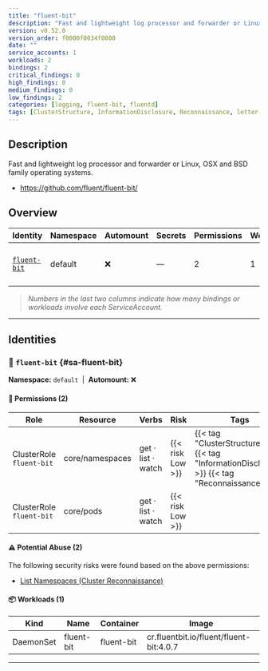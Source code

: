 ```yaml
---
title: "fluent-bit"
description: "Fast and lightweight log processor and forwarder or Linux, OSX and BSD family operating systems."
version: v0.52.0
version_order: f0000f0034f0000
date: ""
service_accounts: 1
workloads: 2
bindings: 2
critical_findings: 0
high_findings: 0
medium_findings: 0
low_findings: 2
categories: [logging, fluent-bit, fluentd]
tags: [ClusterStructure, InformationDisclosure, Reconnaissance, letter-F]
---
```


## Description

Fast and lightweight log processor and forwarder or Linux, OSX and BSD family operating systems.

- https://github.com/fluent/fluent-bit/

## Overview

| Identity                       | Namespace | Automount | Secrets | Permissions | Workloads | Risk               |
| ------------------------------ | --------- | --------- | ------- | ----------- | --------- | ------------------ |
| [`fluent-bit`](#sa-fluent-bit) | default   | ❌        | —       | 2           | 1         | {{< risk "Low" >}} |

> _Numbers in the last two columns indicate how many bindings or workloads involve each ServiceAccount._

---

## Identities

### 🤖 `fluent-bit` {#sa-fluent-bit}

**Namespace:** `default`  |  **Automount:** ❌

#### 🔑 Permissions (2)

| Role                     | Resource        | Verbs              | Risk             | Tags                                                                                            |
| ------------------------ | --------------- | ------------------ | ---------------- | ----------------------------------------------------------------------------------------------- |
| ClusterRole `fluent-bit` | core/namespaces | get · list · watch | {{< risk Low >}} | {{< tag "ClusterStructure" >}} {{< tag "InformationDisclosure" >}} {{< tag "Reconnaissance" >}} |
| ClusterRole `fluent-bit` | core/pods       | get · list · watch | {{< risk Low >}} |                                                                                                 |

#### ⚠️ Potential Abuse (2)

The following security risks were found based on the above permissions:

- [List Namespaces (Cluster Reconnaissance)](/rules/1082)

#### 📦 Workloads (1)

| Kind      | Name       | Container  | Image                                   |
| --------- | ---------- | ---------- | --------------------------------------- |
| DaemonSet | fluent-bit | fluent-bit | cr.fluentbit.io/fluent/fluent-bit:4.0.7 |

---
